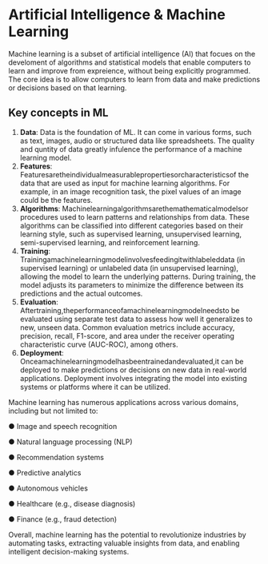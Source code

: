 # Artificial Intelligence & Machine Learning

Machine learning is a subset of artificial intelligence (AI) that focues on the develoment of algorithms and statistical models that enable computers to learn and improve from expreience, without being explicitly programmed.
The core idea is to allow computers to learn from data and make predictions or decisions based on that learning.

## Key concepts in ML
1. **Data**: Data is the foundation of ML. It can come in various forms, such as text, images, audio or structured data like spreadsheets. The quality and quntity of data greatly infulence the performance of a machine learning model.
2. **Features**: Featuresaretheindividualmeasurablepropertiesorcharacteristicsof the data that are used as input for machine learning algorithms. For example, in an image recognition task, the pixel values of an image could be the features.
3. **Algorithms**: Machinelearningalgorithmsarethemathematicalmodelsor procedures used to learn patterns and relationships from data. These algorithms can be classified into different categories based on their learning style, such as supervised learning, unsupervised learning, semi-supervised learning, and reinforcement learning.
4. **Training**: Trainingamachinelearningmodelinvolvesfeedingitwithlabeleddata (in supervised learning) or unlabeled data (in unsupervised learning), allowing the model to learn the underlying patterns. During training, the model adjusts its parameters to minimize the difference between its predictions and the actual outcomes.
5. **Evaluation**: Aftertraining,theperformanceofamachinelearningmodelneedsto be evaluated using separate test data to assess how well it generalizes to new, unseen data. Common evaluation metrics include accuracy, precision, recall, F1-score, and area under the receiver operating characteristic curve (AUC-ROC), among others.
6. **Deployment**: Onceamachinelearningmodelhasbeentrainedandevaluated,it can be deployed to make predictions or decisions on new data in real-world applications. Deployment involves integrating the model into existing systems or platforms where it can be utilized.

Machine learning has numerous applications across various domains, including but not limited to:

● Image and speech recognition

● Natural language processing (NLP)

● Recommendation systems

● Predictive analytics

● Autonomous vehicles

● Healthcare (e.g., disease diagnosis)

● Finance (e.g., fraud detection)

Overall, machine learning has the potential to revolutionize industries by automating tasks, extracting valuable insights from data, and enabling intelligent decision-making systems.
